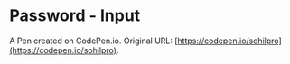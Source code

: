 # Password - Input

A Pen created on CodePen.io. Original URL: [https://codepen.io/sohilpro](https://codepen.io/sohilpro).

